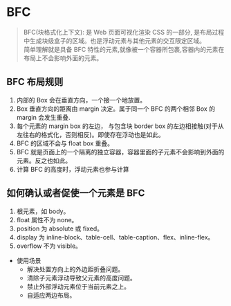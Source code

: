# BFC

> BFC(块格式化上下文): 是 Web 页面可视化渲染 CSS 的一部分, 是布局过程中生成块级盒子的区域。也是浮动元素与其他元素的交互限定区域。  
> 简单理解就是具备 BFC 特性的元素,就像被一个容器所包裹,容器内的元素在布局上不会影响外面的元素。

## BFC 布局规则

1. 内部的 Box 会在垂直方向，一个接一个地放置。
2. Box 垂直方向的距离由 margin 决定。属于同一个 BFC 的两个相邻 Box 的 margin 会发生重叠.
3. 每个元素的 margin box 的左边， 与包含块 border box 的左边相接触(对于从左往右的格式化，否则相反)。即使存在浮动也是如此。
4. BFC 的区域不会与 float box 重叠。
5. BFC 就是页面上的一个隔离的独立容器，容器里面的子元素不会影响到外面的元素。反之也如此。
6. 计算 BFC 的高度时，浮动元素也参与计算

## 如何确认或者促使一个元素是 BFC

1. 根元素，如 body。
2. float 属性不为 none。
3. position 为 absolute 或 fixed。
4. display 为 inline-block、table-cell、table-caption、flex、inline-flex。
5. overflow 不为 visible。

- 使用场景
  - 解决处置方向上的外边距折叠问题。
  - 清除子元素浮动导致父元素的高度问题。
  - 禁止外部浮动元素位于当前元素之上。
  - 自适应两边布局。
